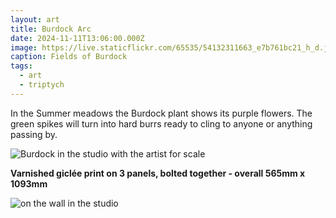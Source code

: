 ```yaml
---
layout: art
title: Burdock Arc
date: 2024-11-11T13:06:00.000Z
image: https://live.staticflickr.com/65535/54132311663_e7b761bc21_h_d.jpg
caption: Fields of Burdock
tags:
  - art
  - triptych
---
```

In the Summer meadows the Burdock plant shows its purple flowers. The green spikes will turn into hard burrs ready to cling to anyone or anything passing by.

![Burdock in the studio with the artist for scale](https://live.staticflickr.com/65535/54132047436_1575e7fae9_h_d.jpg "Burdock in the studio with the artist for scale")

**Varnished giclée print on 3 panels, bolted together - overall 565mm x 1093mm**

![on the wall in the studio](https://live.staticflickr.com/65535/54192357572_d43e65b4ba_h_d.jpg "on the wall in the studio")
